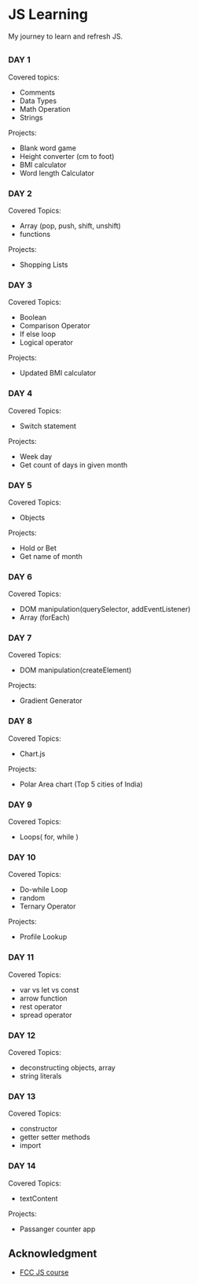 # JS Learning

My journey to learn and refresh JS.

## 

### DAY 1

Covered topics:
- Comments
- Data Types
- Math Operation
- Strings

Projects:
- Blank word game
- Height converter (cm to foot)
- BMI calculator
- Word length Calculator

### DAY 2

Covered Topics:
- Array (pop, push, shift, unshift)
- functions

Projects:
- Shopping Lists

### DAY 3

Covered Topics:
- Boolean 
- Comparison Operator
- If else loop
- Logical operator

Projects:
- Updated BMI calculator

### DAY 4

Covered Topics:
- Switch statement

Projects:
- Week day
- Get count of days in given month

### DAY 5

Covered Topics:
- Objects

Projects:
- Hold or Bet
- Get name of month

### DAY 6

Covered Topics:
- DOM manipulation(querySelector, addEventListener)
- Array (forEach)

### DAY 7

Covered Topics:
- DOM manipulation(createElement)

Projects:
- Gradient Generator

### DAY 8

Covered Topics:
- Chart.js

Projects:
- Polar Area chart (Top 5 cities of India)

### DAY 9

Covered Topics:
- Loops( for, while )

### DAY 10

Covered Topics:
- Do-while Loop
- random
- Ternary Operator

Projects:
- Profile Lookup

### DAY 11

Covered Topics:
- var vs let vs const
- arrow function
- rest operator
- spread operator

### DAY 12

Covered Topics:
- deconstructing objects, array
- string literals

### DAY 13

Covered Topics:
- constructor
- getter setter methods
- import

### DAY 14
 
Covered Topics:
- textContent

Projects:
- Passanger counter app


## Acknowledgment 

- [FCC JS course](https://www.youtube.com/watch?v=PkZNo7MFNFg)
